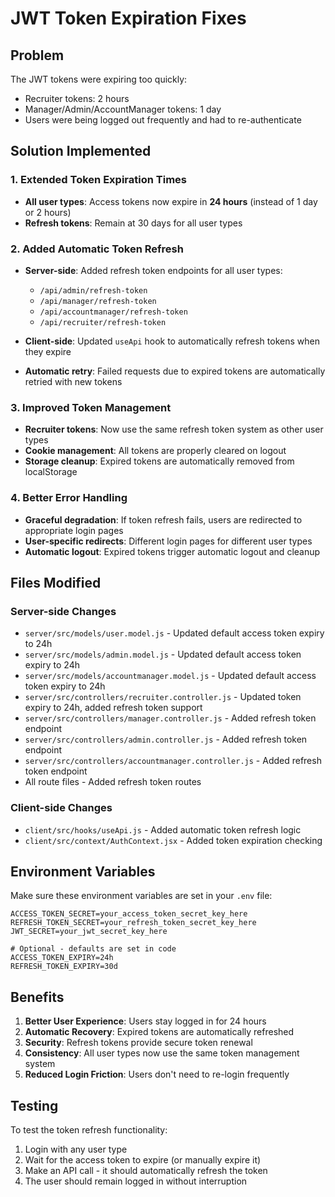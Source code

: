 # JWT Token Expiration Fixes

## Problem
The JWT tokens were expiring too quickly:
- Recruiter tokens: 2 hours
- Manager/Admin/AccountManager tokens: 1 day
- Users were being logged out frequently and had to re-authenticate

## Solution Implemented

### 1. Extended Token Expiration Times
- **All user types**: Access tokens now expire in **24 hours** (instead of 1 day or 2 hours)
- **Refresh tokens**: Remain at 30 days for all user types

### 2. Added Automatic Token Refresh
- **Server-side**: Added refresh token endpoints for all user types:
  - `/api/admin/refresh-token`
  - `/api/manager/refresh-token`
  - `/api/accountmanager/refresh-token`
  - `/api/recruiter/refresh-token`

- **Client-side**: Updated `useApi` hook to automatically refresh tokens when they expire
- **Automatic retry**: Failed requests due to expired tokens are automatically retried with new tokens

### 3. Improved Token Management
- **Recruiter tokens**: Now use the same refresh token system as other user types
- **Cookie management**: All tokens are properly cleared on logout
- **Storage cleanup**: Expired tokens are automatically removed from localStorage

### 4. Better Error Handling
- **Graceful degradation**: If token refresh fails, users are redirected to appropriate login pages
- **User-specific redirects**: Different login pages for different user types
- **Automatic logout**: Expired tokens trigger automatic logout and cleanup

## Files Modified

### Server-side Changes
- `server/src/models/user.model.js` - Updated default access token expiry to 24h
- `server/src/models/admin.model.js` - Updated default access token expiry to 24h
- `server/src/models/accountmanager.model.js` - Updated default access token expiry to 24h
- `server/src/controllers/recruiter.controller.js` - Updated token expiry to 24h, added refresh token support
- `server/src/controllers/manager.controller.js` - Added refresh token endpoint
- `server/src/controllers/admin.controller.js` - Added refresh token endpoint
- `server/src/controllers/accountmanager.controller.js` - Added refresh token endpoint
- All route files - Added refresh token routes

### Client-side Changes
- `client/src/hooks/useApi.js` - Added automatic token refresh logic
- `client/src/context/AuthContext.jsx` - Added token expiration checking

## Environment Variables
Make sure these environment variables are set in your `.env` file:

```env
ACCESS_TOKEN_SECRET=your_access_token_secret_key_here
REFRESH_TOKEN_SECRET=your_refresh_token_secret_key_here
JWT_SECRET=your_jwt_secret_key_here

# Optional - defaults are set in code
ACCESS_TOKEN_EXPIRY=24h
REFRESH_TOKEN_EXPIRY=30d
```

## Benefits
1. **Better User Experience**: Users stay logged in for 24 hours
2. **Automatic Recovery**: Expired tokens are automatically refreshed
3. **Security**: Refresh tokens provide secure token renewal
4. **Consistency**: All user types now use the same token management system
5. **Reduced Login Friction**: Users don't need to re-login frequently

## Testing
To test the token refresh functionality:
1. Login with any user type
2. Wait for the access token to expire (or manually expire it)
3. Make an API call - it should automatically refresh the token
4. The user should remain logged in without interruption 